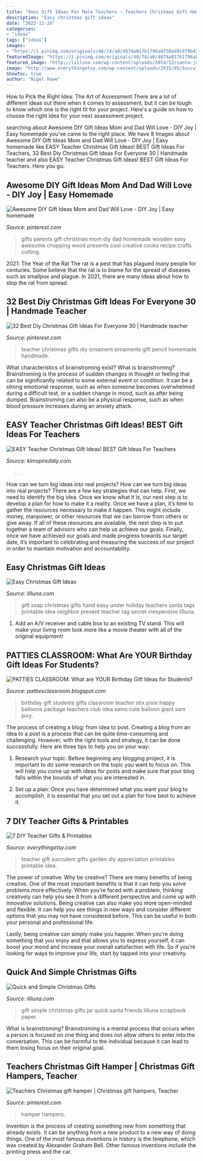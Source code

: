 ```yaml
---
title: "Xmas Gift Ideas For Male Teachers ~ Teachers Christmas Gift Hamper"
description: "Easy christmas gift ideas"
date: "2022-11-24"
categories:
- "ideas"
tags: ["ideas"]
images:
- "https://i.pinimg.com/originals/48/74/a0/4874a017b1796a8f50ed9c079b4369bb.jpg"
featuredImage: "https://i.pinimg.com/originals/48/74/a0/4874a017b1796a8f50ed9c079b4369bb.jpg"
featured_image: "http://lilluna.com/wp-content/uploads/2014/12/santa-jar-gift-7.jpg"
image: "http://www.everythingetsy.com/wp-content/uploads/2015/05/Succulent-Garden-Teacher-Gift.png"
ShowToc: true
author: "Nigel Rowe"
---
```



How to Pick the Right Idea: The Art of Assessment
There are a lot of different ideas out there when it comes to assessment, but it can be tough to know which one is the right fit for your project. Here's a guide on how to choose the right idea for your next assessment project.

	

		
searching about Awesome DIY Gift Ideas Mom and Dad Will Love - DIY Joy | Easy homemade you've came to the right place. We have 8 Images about Awesome DIY Gift Ideas Mom and Dad Will Love - DIY Joy | Easy homemade like EASY Teacher Christmas Gift Ideas! BEST Gift Ideas For Teachers, 32 Best Diy Christmas Gift Ideas For Everyone 30 | Handmade teacher and also EASY Teacher Christmas Gift Ideas! BEST Gift Ideas For Teachers. Here you go:
		
    
## Awesome DIY Gift Ideas Mom And Dad Will Love - DIY Joy | Easy Homemade

<img loading=lazy src="https://i.pinimg.com/originals/19/69/ae/1969ae59befc98fb97e9c78096031ae1.jpg" onerror="this.onerror=null;this.src='https://tse2.mm.bing.net/th?id=OIP.Z-FyRs-VqHSiRR6Tc_jZgwHaLG&amp;pid=15.1';" alt="Awesome DIY Gift Ideas Mom and Dad Will Love - DIY Joy | Easy homemade">

_Source: pinterest.com_

>gifts parents gift christmas mom diy dad homemade wooden easy awesome chopping wood presents cool creative cooks recipe crafts cutting. 

	

2021: The Year of the Rat
The rat is a pest that has plagued many people for centuries. Some believe that the rat is to blame for the spread of diseases such as smallpox and plague. In 2021, there are many ideas about how to stop the rat from spread.

    
## 32 Best Diy Christmas Gift Ideas For Everyone 30 | Handmade Teacher

<img loading=lazy src="https://i.pinimg.com/originals/98/3c/8c/983c8c6a8a7293e2f93b46f5fcfa0331.png" onerror="this.onerror=null;this.src='https://tse2.mm.bing.net/th?id=OIP.uYjOmA03wZcajhfJuvA0zwHaJ3&amp;pid=15.1';" alt="32 Best Diy Christmas Gift Ideas For Everyone 30 | Handmade teacher">

_Source: pinterest.com_

>teacher christmas gifts diy ornament ornaments gift pencil homemade handmade. 

	

What characteristics of brainstroming exist?
What is brainstroming? Brainstroming is the process of sudden changes in thought or feeling that can be significantly related to some external event or condition. It can be a strong emotional response, such as when someone becomes overwhelmed during a difficult test, or a sudden change in mood, such as after being dumped. Brainstroming can also be a physical response, such as when blood pressure increases during an anxiety attack.

    
## EASY Teacher Christmas Gift Ideas! BEST Gift Ideas For Teachers

<img loading=lazy src="https://kimspireddiy.com/wp-content/uploads/2019/12/Teacher-Christmas-Gift-Ideas-18-502x1024.jpg" onerror="this.onerror=null;this.src='https://tse4.mm.bing.net/th?id=OIP.hFNCj5ILpdv3HGo9pQsUbgHaPG&amp;pid=15.1';" alt="EASY Teacher Christmas Gift Ideas! BEST Gift Ideas For Teachers">

_Source: kimspireddiy.com_

>. 

	

How can we turn big ideas into real projects?
How can we turn big ideas into real projects? There are a few key strategies that can help. First, we need to identify the big idea. Once we know what it is, our next step is to develop a plan for how to make it a reality. Once we have a plan, it’s time to gather the resources necessary to make it happen. This might include money, manpower, or other resources that we can borrow from others or give away. If all of these resources are available, the next step is to put together a team of advisors who can help us achieve our goals. Finally, once we have achieved our goals and made progress towards our target date, it’s important to celebrating and measuring the success of our project in order to maintain motivation and accountability.

    
## Easy Christmas Gift Ideas

<img loading=lazy src="https://lilluna.com/wp-content/uploads/2014/10/Cute-Christmas-Soap-Gift-with-free-printable-tags-lilluna.com-.jpg" onerror="this.onerror=null;this.src='https://tse3.mm.bing.net/th?id=OIP.cSmpIOHEm3047sBildPh0gHaLG&amp;pid=15.1';" alt="Easy Christmas Gift Ideas">

_Source: lilluna.com_

>gift soap christmas gifts hand easy under holiday teachers santa tags printable idea neighbor present teacher tag secret inexpensive lilluna. 

	

1. Add an A/V receiver and cable box to an existing TV stand. This will make your living room look more like a movie theater with all of the original equipment!

    
## PATTIES CLASSROOM: What Are YOUR Birthday Gift Ideas For Students?

<img loading=lazy src="http://2.bp.blogspot.com/-fWD76TJHMO8/UCuw-aIQYNI/AAAAAAAANws/U2o8TGbvqQg/s1600/soccer+games+047.JPG" onerror="this.onerror=null;this.src='https://tse1.mm.bing.net/th?id=OIP.jRLjElWXXomXBhGPUaloeQHaFj&amp;pid=15.1';" alt="PATTIES CLASSROOM: What are YOUR Birthday Gift Ideas for Students?">

_Source: pattiesclassroom.blogspot.com_

>birthday gift students gifts classroom teacher stix pixie happy balloons package teachers club idea sams cute balloon giant sam pixy. 

	

The process of creating a blog: from idea to post.
Creating a blog from an idea to a post is a process that can be quite time-consuming and challenging. However, with the right tools and strategy, it can be done successfully. Here are three tips to help you on your way: 
1. Research your topic: Before beginning any blogging project, it is important to do some research on the topic you want to focus on. This will help you come up with ideas for posts and make sure that your blog falls within the bounds of what you are interested in. 

2. Set up a plan: Once you have determined what you want your blog to accomplish, it is essential that you set out a plan for how best to achieve it.

    
## 7 DIY Teacher Gifts &amp; Printables

<img loading=lazy src="http://www.everythingetsy.com/wp-content/uploads/2015/05/Succulent-Garden-Teacher-Gift.png" onerror="this.onerror=null;this.src='https://tse3.mm.bing.net/th?id=OIP.gUQYLuhxIvse4KsX-72G5gHaLM&amp;pid=15.1';" alt="7 DIY Teacher Gifts &amp; Printables">

_Source: everythingetsy.com_

>teacher gift succulent gifts garden diy appreciation printables printable idea. 

	

The power of creative: Why be creative?
There are many benefits of being creative. One of the most important benefits is that it can help you solve problems more effectively. When you’re faced with a problem, thinking creatively can help you see it from a different perspective and come up with innovative solutions.
Being creative can also make you more open-minded and flexible. It can help you see things in new ways and consider different options that you may not have considered before. This can be useful in both your personal and professional life.

Lastly, being creative can simply make you happier. When you’re doing something that you enjoy and that allows you to express yourself, it can boost your mood and increase your overall satisfaction with life. So if you’re looking for ways to improve your life, start by tapped into your creativity.

    
## Quick And Simple Christmas Gifts

<img loading=lazy src="http://lilluna.com/wp-content/uploads/2014/12/santa-jar-gift-7.jpg" onerror="this.onerror=null;this.src='https://tse4.mm.bing.net/th?id=OIP.7pThkzlFcA98G6Vin87ScAHaKX&amp;pid=15.1';" alt="Quick and Simple Christmas Gifts">

_Source: lilluna.com_

>gift simple christmas gifts jar quick santa friends lilluna scrapbook paper. 

	

What is brainstroming? Brainstroming is a mental process that occurs when a person is focused on one thing and does not allow others to enter into the conversation. This can be harmful to the individual because it can lead to them losing focus on their original goal.

    
## Teachers Christmas Gift Hamper | Christmas Gift Hampers, Teacher

<img loading=lazy src="https://i.pinimg.com/originals/48/74/a0/4874a017b1796a8f50ed9c079b4369bb.jpg" onerror="this.onerror=null;this.src='https://tse2.mm.bing.net/th?id=OIP._Q7HVUtcQu4y5ZPlQTPR7wHaJ4&amp;pid=15.1';" alt="Teachers Christmas gift hamper | Christmas gift hampers, Teacher">

_Source: pinterest.com_

>hamper hampers. 

	

Invention is the process of creating something new from something that already exists. It can be anything from a new product to a new way of doing things. One of the most famous inventions in history is the telephone, which was created by Alexander Graham Bell. Other famous inventions include the printing press and the car.

